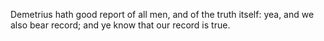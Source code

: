Demetrius hath good report of all men, and of the truth itself: yea, and we also bear record; and ye know that our record is true.
